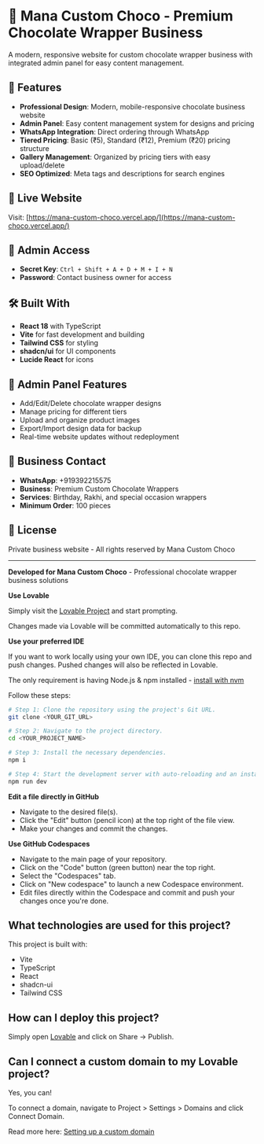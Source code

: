 # 🍫 Mana Custom Choco - Premium Chocolate Wrapper Business

A modern, responsive website for custom chocolate wrapper business with integrated admin panel for easy content management.

## 🌟 Features

- **Professional Design**: Modern, mobile-responsive chocolate business website
- **Admin Panel**: Easy content management system for designs and pricing
- **WhatsApp Integration**: Direct ordering through WhatsApp
- **Tiered Pricing**: Basic (₹5), Standard (₹12), Premium (₹20) pricing structure
- **Gallery Management**: Organized by pricing tiers with easy upload/delete
- **SEO Optimized**: Meta tags and descriptions for search engines

## 🚀 Live Website

Visit: [https://mana-custom-choco.vercel.app/](https://mana-custom-choco.vercel.app/)

## 🔐 Admin Access

- **Secret Key**: `Ctrl + Shift + A + D + M + I + N`
- **Password**: Contact business owner for access

## 🛠️ Built With

- **React 18** with TypeScript
- **Vite** for fast development and building
- **Tailwind CSS** for styling
- **shadcn/ui** for UI components
- **Lucide React** for icons

## 📱 Admin Panel Features

- Add/Edit/Delete chocolate wrapper designs
- Manage pricing for different tiers
- Upload and organize product images
- Export/Import design data for backup
- Real-time website updates without redeployment

## 🎯 Business Contact

- **WhatsApp**: +919392215575
- **Business**: Premium Custom Chocolate Wrappers
- **Services**: Birthday, Rakhi, and special occasion wrappers
- **Minimum Order**: 100 pieces

## 📄 License

Private business website - All rights reserved by Mana Custom Choco

---

**Developed for Mana Custom Choco** - Professional chocolate wrapper business solutions

**Use Lovable**

Simply visit the [Lovable Project](https://lovable.dev/projects/9b3da4ec-226a-4098-bfef-28504896b7a8) and start prompting.

Changes made via Lovable will be committed automatically to this repo.

**Use your preferred IDE**

If you want to work locally using your own IDE, you can clone this repo and push changes. Pushed changes will also be reflected in Lovable.

The only requirement is having Node.js & npm installed - [install with nvm](https://github.com/nvm-sh/nvm#installing-and-updating)

Follow these steps:

```sh
# Step 1: Clone the repository using the project's Git URL.
git clone <YOUR_GIT_URL>

# Step 2: Navigate to the project directory.
cd <YOUR_PROJECT_NAME>

# Step 3: Install the necessary dependencies.
npm i

# Step 4: Start the development server with auto-reloading and an instant preview.
npm run dev
```

**Edit a file directly in GitHub**

- Navigate to the desired file(s).
- Click the "Edit" button (pencil icon) at the top right of the file view.
- Make your changes and commit the changes.

**Use GitHub Codespaces**

- Navigate to the main page of your repository.
- Click on the "Code" button (green button) near the top right.
- Select the "Codespaces" tab.
- Click on "New codespace" to launch a new Codespace environment.
- Edit files directly within the Codespace and commit and push your changes once you're done.

## What technologies are used for this project?

This project is built with:

- Vite
- TypeScript
- React
- shadcn-ui
- Tailwind CSS

## How can I deploy this project?

Simply open [Lovable](https://lovable.dev/projects/9b3da4ec-226a-4098-bfef-28504896b7a8) and click on Share -> Publish.

## Can I connect a custom domain to my Lovable project?

Yes, you can!

To connect a domain, navigate to Project > Settings > Domains and click Connect Domain.

Read more here: [Setting up a custom domain](https://docs.lovable.dev/tips-tricks/custom-domain#step-by-step-guide)
